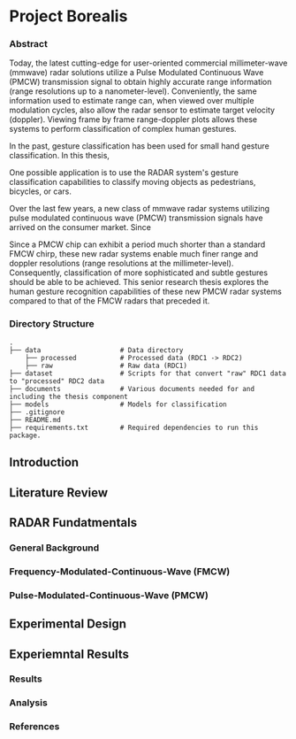 # Project Borealis 

### Abstract
Today, the latest cutting-edge for user-oriented commercial millimeter-wave (mmwave) radar solutions utilize a Pulse Modulated Continuous Wave (PMCW) transmission signal to obtain highly accurate range information (range resolutions up to a nanometer-level). Conveniently, the same information used to estimate range can, when viewed over multiple modulation cycles, also allow the radar sensor to estimate target velocity (doppler). Viewing frame by frame range-doppler plots allows these systems to perform classification of complex human gestures. 

In the past, gesture classification has been used for small hand gesture classification. In this thesis, 

One possible application is to use the RADAR system's gesture classification capabilities to classify moving objects as pedestrians, bicycles, or cars. 

Over the last few years, a new class of mmwave radar systems utilizing pulse modulated continuous wave (PMCW) transmission signals have arrived on the consumer market. Since 


Since a PMCW chip can exhibit a period much shorter than a standard FMCW chirp, these new radar systems enable much finer range and doppler resolutions (range resolutions at the millimeter-level). Consequently, classification of more sophisticated and subtle gestures should be able to be achieved. This senior research thesis explores the human gesture recognition capabilities of these new PMCW radar systems compared to that of the FMCW radars that preceded it.

### Directory Structure
    .
    ├── data                    # Data directory
        ├── processed           # Processed data (RDC1 -> RDC2)
        ├── raw                 # Raw data (RDC1)
    ├── dataset                 # Scripts for that convert "raw" RDC1 data to "processed" RDC2 data
    ├── documents               # Various documents needed for and including the thesis component
    ├── models                  # Models for classification
    ├── .gitignore
    ├── README.md
    ├── requirements.txt        # Required dependencies to run this package.

## Introduction

## Literature Review

## RADAR Fundatmentals
### General Background

### Frequency-Modulated-Continuous-Wave (FMCW)

### Pulse-Modulated-Continuous-Wave (PMCW)

## Experimental Design

## Experiemntal Results
### Results

### Analysis

### References
